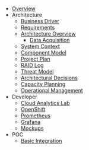 - [Overview](overview.md)
- Architecture
    - [Business Driver](/architecture/business-driver)
    - [Requirements](/architecture/requirements)
    - [Architecture Overview](/architecture/architecture-overview)
        - [Data Acquisition](/developer/data-acquisition)
    - [System Context](/architecture/system-context)
    - [Component Model](/architecture/component-model)
    - [Project Plan](/architecture/project-plan)
    - [RAID Log](/architecture/raid)
    - [Threat Model](/architecture/threat-model)
    - [Architectural Decisions](/architecture/architectural-decisions)
    - [Capacity Planning](/architecture/capacity-planning)
    - [Operational Management](/architecture/operational-management)    
- Developer
    - [Cloud Analytics Lab](/developer/cloud-analytics-lab)
    - [OpenShift](/developer/open-shift)
    - [Prometheus](/developer/prometheus)
    - [Grafana](/developer/grafana)
    - [Mockups](/developer/mockups)
- POC
    - [Basic Integration](/poc/grafana-basic-integration)
